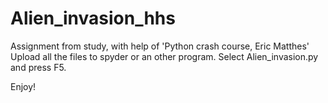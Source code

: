 # Alien_invasion_hhs
Assignment from study, with help of 'Python crash course, Eric Matthes'
Upload all the files to spyder or an other program.
Select Alien_invasion.py and press F5.

Enjoy!
